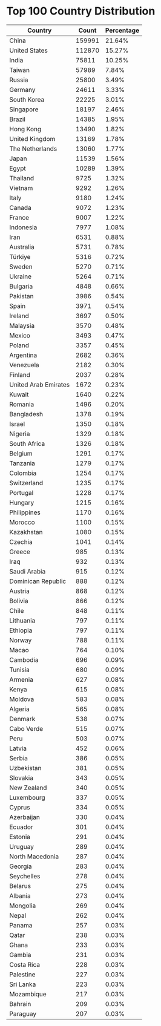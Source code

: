 # Top 100 Country Distribution
| Country | Count | Percentage |
|----|----|----|
| China | 159991 | 21.64% |
| United States | 112870 | 15.27% |
| India | 75811 | 10.25% |
| Taiwan | 57989 | 7.84% |
| Russia | 25800 | 3.49% |
| Germany | 24611 | 3.33% |
| South Korea | 22225 | 3.01% |
| Singapore | 18197 | 2.46% |
| Brazil | 14385 | 1.95% |
| Hong Kong | 13490 | 1.82% |
| United Kingdom | 13169 | 1.78% |
| The Netherlands | 13060 | 1.77% |
| Japan | 11539 | 1.56% |
| Egypt | 10289 | 1.39% |
| Thailand | 9725 | 1.32% |
| Vietnam | 9292 | 1.26% |
| Italy | 9180 | 1.24% |
| Canada | 9072 | 1.23% |
| France | 9007 | 1.22% |
| Indonesia | 7977 | 1.08% |
| Iran | 6531 | 0.88% |
| Australia | 5731 | 0.78% |
| Türkiye | 5316 | 0.72% |
| Sweden | 5270 | 0.71% |
| Ukraine | 5264 | 0.71% |
| Bulgaria | 4848 | 0.66% |
| Pakistan | 3986 | 0.54% |
| Spain | 3971 | 0.54% |
| Ireland | 3697 | 0.50% |
| Malaysia | 3570 | 0.48% |
| Mexico | 3493 | 0.47% |
| Poland | 3357 | 0.45% |
| Argentina | 2682 | 0.36% |
| Venezuela | 2182 | 0.30% |
| Finland | 2037 | 0.28% |
| United Arab Emirates | 1672 | 0.23% |
| Kuwait | 1640 | 0.22% |
| Romania | 1496 | 0.20% |
| Bangladesh | 1378 | 0.19% |
| Israel | 1350 | 0.18% |
| Nigeria | 1329 | 0.18% |
| South Africa | 1326 | 0.18% |
| Belgium | 1291 | 0.17% |
| Tanzania | 1279 | 0.17% |
| Colombia | 1254 | 0.17% |
| Switzerland | 1235 | 0.17% |
| Portugal | 1228 | 0.17% |
| Hungary | 1215 | 0.16% |
| Philippines | 1170 | 0.16% |
| Morocco | 1100 | 0.15% |
| Kazakhstan | 1080 | 0.15% |
| Czechia | 1041 | 0.14% |
| Greece | 985 | 0.13% |
| Iraq | 932 | 0.13% |
| Saudi Arabia | 915 | 0.12% |
| Dominican Republic | 888 | 0.12% |
| Austria | 868 | 0.12% |
| Bolivia | 866 | 0.12% |
| Chile | 848 | 0.11% |
| Lithuania | 797 | 0.11% |
| Ethiopia | 797 | 0.11% |
| Norway | 788 | 0.11% |
| Macao | 764 | 0.10% |
| Cambodia | 696 | 0.09% |
| Tunisia | 680 | 0.09% |
| Armenia | 627 | 0.08% |
| Kenya | 615 | 0.08% |
| Moldova | 583 | 0.08% |
| Algeria | 565 | 0.08% |
| Denmark | 538 | 0.07% |
| Cabo Verde | 515 | 0.07% |
| Peru | 503 | 0.07% |
| Latvia | 452 | 0.06% |
| Serbia | 386 | 0.05% |
| Uzbekistan | 381 | 0.05% |
| Slovakia | 343 | 0.05% |
| New Zealand | 340 | 0.05% |
| Luxembourg | 337 | 0.05% |
| Cyprus | 334 | 0.05% |
| Azerbaijan | 330 | 0.04% |
| Ecuador | 301 | 0.04% |
| Estonia | 291 | 0.04% |
| Uruguay | 289 | 0.04% |
| North Macedonia | 287 | 0.04% |
| Georgia | 283 | 0.04% |
| Seychelles | 278 | 0.04% |
| Belarus | 275 | 0.04% |
| Albania | 273 | 0.04% |
| Mongolia | 269 | 0.04% |
| Nepal | 262 | 0.04% |
| Panama | 257 | 0.03% |
| Qatar | 238 | 0.03% |
| Ghana | 233 | 0.03% |
| Gambia | 231 | 0.03% |
| Costa Rica | 228 | 0.03% |
| Palestine | 227 | 0.03% |
| Sri Lanka | 223 | 0.03% |
| Mozambique | 217 | 0.03% |
| Bahrain | 209 | 0.03% |
| Paraguay | 207 | 0.03% |
